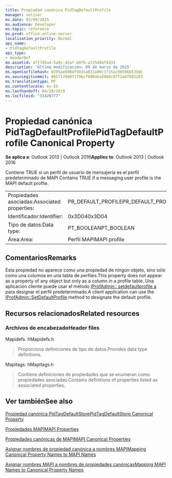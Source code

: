 ```yaml
---
title: Propiedad canónica PidTagDefaultProfile
manager: soliver
ms.date: 03/09/2015
ms.audience: Developer
ms.topic: reference
ms.prod: office-online-server
localization_priority: Normal
api_name:
- PidTagDefaultProfile
api_type:
- HeaderDef
ms.assetid: 47f745a4-5a9c-42af-b076-a72548ef4d31
description: 'Última modificación: 09 de marzo de 2015'
ms.openlocfilehash: 8295ae6904f503ca831a00c1f35ac08596b5358c
ms.sourcegitcommit: 8657170d071f9bcf680aba50b9c07f2a4fb82283
ms.translationtype: MT
ms.contentlocale: es-ES
ms.lasthandoff: 04/28/2019
ms.locfileid: "33428777"
---
```

# <a name="pidtagdefaultprofile-canonical-property"></a><span data-ttu-id="d1ffc-103">Propiedad canónica PidTagDefaultProfile</span><span class="sxs-lookup"><span data-stu-id="d1ffc-103">PidTagDefaultProfile Canonical Property</span></span>

  
  
<span data-ttu-id="d1ffc-104">**Se aplica a**: Outlook 2013 | Outlook 2016</span><span class="sxs-lookup"><span data-stu-id="d1ffc-104">**Applies to**: Outlook 2013 | Outlook 2016</span></span> 
  
<span data-ttu-id="d1ffc-105">Contiene TRUE si un perfil de usuario de mensajería es el perfil predeterminado de MAPI.</span><span class="sxs-lookup"><span data-stu-id="d1ffc-105">Contains TRUE if a messaging user profile is the MAPI default profile.</span></span>
  
|||
|:-----|:-----|
|<span data-ttu-id="d1ffc-106">Propiedades asociadas:</span><span class="sxs-lookup"><span data-stu-id="d1ffc-106">Associated properties:</span></span>  <br/> |<span data-ttu-id="d1ffc-107">PR_DEFAULT_PROFILE</span><span class="sxs-lookup"><span data-stu-id="d1ffc-107">PR_DEFAULT_PROFILE</span></span>  <br/> |
|<span data-ttu-id="d1ffc-108">Identificador:</span><span class="sxs-lookup"><span data-stu-id="d1ffc-108">Identifier:</span></span>  <br/> |<span data-ttu-id="d1ffc-109">0x3D04</span><span class="sxs-lookup"><span data-stu-id="d1ffc-109">0x3D04</span></span>  <br/> |
|<span data-ttu-id="d1ffc-110">Tipo de datos:</span><span class="sxs-lookup"><span data-stu-id="d1ffc-110">Data type:</span></span>  <br/> |<span data-ttu-id="d1ffc-111">PT_BOOLEAN</span><span class="sxs-lookup"><span data-stu-id="d1ffc-111">PT_BOOLEAN</span></span>  <br/> |
|<span data-ttu-id="d1ffc-112">Área:</span><span class="sxs-lookup"><span data-stu-id="d1ffc-112">Area:</span></span>  <br/> |<span data-ttu-id="d1ffc-113">Perfil MAPI</span><span class="sxs-lookup"><span data-stu-id="d1ffc-113">MAPI profile</span></span>  <br/> |
   
## <a name="remarks"></a><span data-ttu-id="d1ffc-114">Comentarios</span><span class="sxs-lookup"><span data-stu-id="d1ffc-114">Remarks</span></span>

<span data-ttu-id="d1ffc-115">Esta propiedad no aparece como una propiedad de ningún objeto, sino sólo como una columna en una tabla de perfiles.</span><span class="sxs-lookup"><span data-stu-id="d1ffc-115">This property does not appear as a property of any object but only as a column in a profile table.</span></span> <span data-ttu-id="d1ffc-116">Una aplicación cliente puede usar el método [IProfAdmin:: setdefaultprofile a](iprofadmin-setdefaultprofile.md) para designar el perfil predeterminado.</span><span class="sxs-lookup"><span data-stu-id="d1ffc-116">A client application can use the [IProfAdmin::SetDefaultProfile](iprofadmin-setdefaultprofile.md) method to designate the default profile.</span></span> 
  
## <a name="related-resources"></a><span data-ttu-id="d1ffc-117">Recursos relacionados</span><span class="sxs-lookup"><span data-stu-id="d1ffc-117">Related resources</span></span>

### <a name="header-files"></a><span data-ttu-id="d1ffc-118">Archivos de encabezado</span><span class="sxs-lookup"><span data-stu-id="d1ffc-118">Header files</span></span>

<span data-ttu-id="d1ffc-119">Mapidefs. h</span><span class="sxs-lookup"><span data-stu-id="d1ffc-119">Mapidefs.h</span></span>
  
> <span data-ttu-id="d1ffc-120">Proporciona definiciones de tipo de datos.</span><span class="sxs-lookup"><span data-stu-id="d1ffc-120">Provides data type definitions.</span></span>
    
<span data-ttu-id="d1ffc-121">Mapitags. h</span><span class="sxs-lookup"><span data-stu-id="d1ffc-121">Mapitags.h</span></span>
  
> <span data-ttu-id="d1ffc-122">Contiene definiciones de propiedades que se enumeran como propiedades asociadas.</span><span class="sxs-lookup"><span data-stu-id="d1ffc-122">Contains definitions of properties listed as associated properties.</span></span>
    
## <a name="see-also"></a><span data-ttu-id="d1ffc-123">Ver también</span><span class="sxs-lookup"><span data-stu-id="d1ffc-123">See also</span></span>



[<span data-ttu-id="d1ffc-124">Propiedad canónica PidTagDefaultStore</span><span class="sxs-lookup"><span data-stu-id="d1ffc-124">PidTagDefaultStore Canonical Property</span></span>](pidtagdefaultstore-canonical-property.md)


[<span data-ttu-id="d1ffc-125">Propiedades MAPI</span><span class="sxs-lookup"><span data-stu-id="d1ffc-125">MAPI Properties</span></span>](mapi-properties.md)
  
[<span data-ttu-id="d1ffc-126">Propiedades canónicas de MAPI</span><span class="sxs-lookup"><span data-stu-id="d1ffc-126">MAPI Canonical Properties</span></span>](mapi-canonical-properties.md)
  
[<span data-ttu-id="d1ffc-127">Asignar nombres de propiedad canónica a nombres MAPI</span><span class="sxs-lookup"><span data-stu-id="d1ffc-127">Mapping Canonical Property Names to MAPI Names</span></span>](mapping-canonical-property-names-to-mapi-names.md)
  
[<span data-ttu-id="d1ffc-128">Asignar nombres MAPI a nombres de propiedades canónicas</span><span class="sxs-lookup"><span data-stu-id="d1ffc-128">Mapping MAPI Names to Canonical Property Names</span></span>](mapping-mapi-names-to-canonical-property-names.md)

